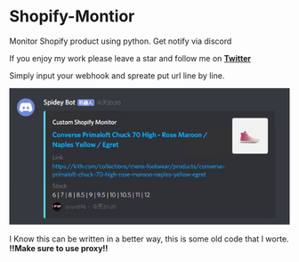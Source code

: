 # Shopify-Montior
Monitor Shopify product using python. Get notify via discord

If you enjoy my work please leave a star and follow me on **[Twitter](https://twitter.com/zyx898)**

Simply input your webhook and spreate put url line by line.


<img src='shopify.png'>

I Know this can be written in a better way, this is some old code that I worte. **!!Make sure to use proxy!!**
